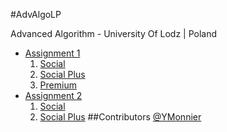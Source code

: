 #AdvAlgoLP

Advanced Algorithm - University Of Lodz | Poland

* [Assignment 1](https://github.com/YMonnier/AdvAlgoLP/wiki/Assignment-1)
     1. [Social](https://github.com/YMonnier/AdvAlgoLP/wiki/1---Social-Part)
     2. [Social Plus](https://github.com/YMonnier/AdvAlgoLP/wiki/1---Social-Plus-Part)
     3. [Premium](https://github.com/YMonnier/AdvAlgoLP/wiki/1---Premium-Part)
* [Assignment 2](https://github.com/YMonnier/AdvAlgoLP/wiki/Assignment-2)
     1. [Social](https://github.com/YMonnier/AdvAlgoLP/wiki/2---Social-Part)
     2. [Social Plus](https://github.com/YMonnier/AdvAlgoLP/wiki/2---Social-Plus-Part)
##Contributors
[@YMonnier](https://github.com/YMonnier)
